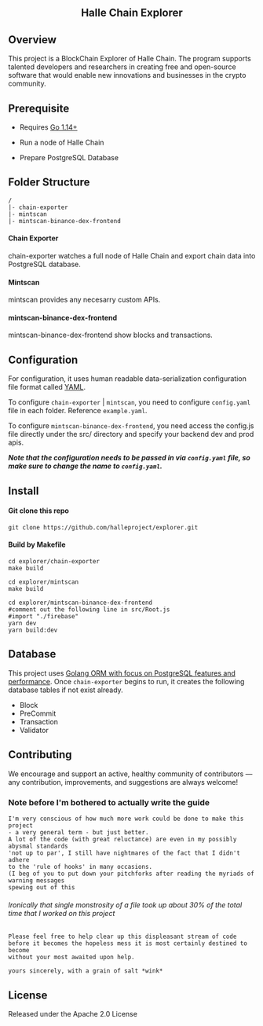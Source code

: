 <h2 align="center">    
  Halle Chain Explorer     
</h2>

 ## Overview 
 This project is a BlockChain Explorer of Halle Chain. The program supports talented developers and researchers in creating free and open-source software that would enable new innovations and businesses in the crypto community.
    
## Prerequisite

- Requires [Go 1.14+](https://golang.org/dl/)

- Run a node of Halle Chain

- Prepare PostgreSQL Database

## Folder Structure

    /
    |- chain-exporter
    |- mintscan
    |- mintscan-binance-dex-frontend

#### Chain Exporter

chain-exporter watches a full node of Halle Chain and export chain data into PostgreSQL database.

#### Mintscan

mintscan provides any necesarry custom APIs.

#### mintscan-binance-dex-frontend

mintscan-binance-dex-frontend show blocks and transactions.

## Configuration

For configuration, it uses human readable data-serialization configuration file format called [YAML](https://en.wikipedia.org/wiki/YAML).

To configure `chain-exporter` | `mintscan`, you need to configure  `config.yaml` file in each folder. Reference `example.yaml`.

To configure `mintscan-binance-dex-frontend`, you need access the config.js file directly under the src/ directory and specify your backend dev and prod apis.

**_Note that the configuration needs to be passed in via `config.yaml` file, so make sure to change the name to `config.yaml`._**

## Install

#### Git clone this repo
```shell
git clone https://github.com/halleproject/explorer.git    
```

#### Build by Makefile
```shell
cd explorer/chain-exporter
make build

cd explorer/mintscan
make build

cd explorer/mintscan-binance-dex-frontend
#comment out the following line in src/Root.js
#import "./firebase"
yarn dev  
yarn build:dev  
```    

## Database 

This project uses [Golang ORM with focus on PostgreSQL features and performance](https://github.com/go-pg/pg). Once `chain-exporter` begins to run, it creates the following database tables if not exist already.

- Block
- PreCommit
- Transaction
- Validator

## Contributing    
 We encourage and support an active, healthy community of contributors — any contribution, improvements, and suggestions are always welcome!     
    
### Note before I'm bothered to actually write the guide 
```    
I'm very conscious of how much more work could be done to make this project    
- a very general term - but just better.    
A lot of the code (with great reluctance) are even in my possibly abysmal standards    
'not up to par', I still have nightmares of the fact that I didn't adhere    
to the 'rule of hooks' in many occasions.    
(I beg of you to put down your pitchforks after reading the myriads of warning messages    
spewing out of this    
```    
   
###### _Ironically that single monstrosity of a file took up about 30% of the total time that I worked on this project_ 
```    
Please feel free to help clear up this displeasant stream of code    
before it becomes the hopeless mess it is most certainly destined to become    
without your most awaited upon help.    
    
yours sincerely, with a grain of salt *wink*    
```    
 ## License    
 Released under the Apache 2.0 License